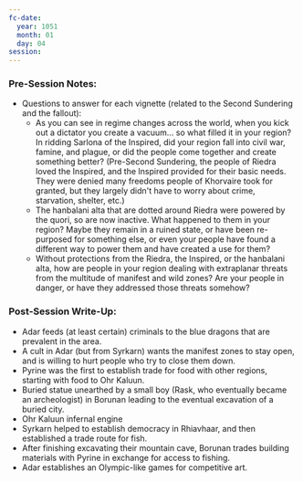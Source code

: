 ```yaml
---
fc-date:
  year: 1051
  month: 01
  day: 04
session:
---
```


### Pre-Session Notes:
* Questions to answer for each vignette (related to the Second Sundering and the fallout):
	* As you can see in regime changes across the world, when you kick out a dictator you create a vacuum… so what filled it in your region? In ridding Sarlona of the Inspired, did your region fall into civil war, famine, and plague, or did the people come together and create something better? (Pre-Second Sundering, the people of Riedra loved the Inspired, and the Inspired provided for their basic needs. They were denied many freedoms people of Khorvaire took for granted, but they largely didn't have to worry about crime, starvation, shelter, etc.)
	* The hanbalani alta that are dotted around Riedra were powered by the quori, so are now inactive. What happened to them in your region? Maybe they remain in a ruined state, or have been re-purposed for something else, or even your people have found a different way to power them and have created a use for them?
	* Without protections from the Riedra, the Inspired, or the hanbalani alta, how are people in your region dealing with extraplanar threats from the multitude of manifest and wild zones? Are your people in danger, or have they addressed those threats somehow?


### Post-Session Write-Up:
* Adar feeds (at least certain) criminals to the blue dragons that are prevalent in the area.
* A cult in Adar (but from Syrkarn) wants the manifest zones to stay open, and is willing to hurt people who try to close them down.
* Pyrine was the first to establish trade for food with other regions, starting with food to Ohr Kaluun.
* Buried statue unearthed by a small boy (Rask, who eventually became an archeologist) in Borunan leading to the eventual excavation of a buried city.
* Ohr Kaluun infernal engine
* Syrkarn helped to establish democracy in Rhiavhaar, and then established a trade route for fish.
* After finishing excavating their mountain cave, Borunan trades building materials with Pyrine in exchange for access to fishing.
* Adar establishes an Olympic-like games for competitive art.
